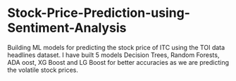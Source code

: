 # Stock-Price-Prediction-using-Sentiment-Analysis
Building ML models for predicting the stock price of ITC using the TOI data headlines dataset. I have built 5 models Decision Trees, Random Forests, ADA oost, XG Boost and LG Boost for better accuracies as we are predicting the volatile stock prices.
